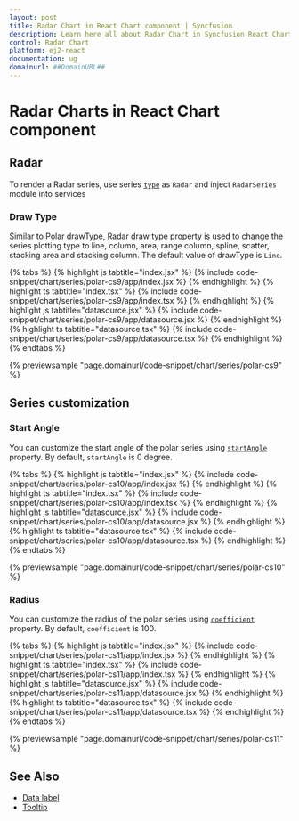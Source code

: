 ```yaml
---
layout: post
title: Radar Chart in React Chart component | Syncfusion
description: Learn here all about Radar Chart in Syncfusion React Chart component of Syncfusion Essential JS 2 and more.
control: Radar Chart 
platform: ej2-react
documentation: ug
domainurl: ##DomainURL##
---
```


# Radar Charts in React Chart component

## Radar

To render a Radar series, use series [`type`](https://ej2.syncfusion.com/react/documentation/api/chart/series/#type) as `Radar` and inject `RadarSeries` module into services

### Draw Type

Similar to Polar drawType, Radar draw type property is used to change the series plotting type to line, column, area, range column, spline, scatter, stacking area and stacking column. The default value of drawType is `Line`.

{% tabs %}
{% highlight js tabtitle="index.jsx" %}
{% include code-snippet/chart/series/polar-cs9/app/index.jsx %}
{% endhighlight %}
{% highlight ts tabtitle="index.tsx" %}
{% include code-snippet/chart/series/polar-cs9/app/index.tsx %}
{% endhighlight %}
{% highlight js tabtitle="datasource.jsx" %}
{% include code-snippet/chart/series/polar-cs9/app/datasource.jsx %}
{% endhighlight %}
{% highlight ts tabtitle="datasource.tsx" %}
{% include code-snippet/chart/series/polar-cs9/app/datasource.tsx %}
{% endhighlight %}
{% endtabs %}

{% previewsample "page.domainurl/code-snippet/chart/series/polar-cs9" %}

## Series customization

### Start Angle

You can customize the start angle of the polar series using [`startAngle`](https://ej2.syncfusion.com/react/documentation/api/chart/axis/#startangle) property. By default, `startAngle` is 0 degree.

{% tabs %}
{% highlight js tabtitle="index.jsx" %}
{% include code-snippet/chart/series/polar-cs10/app/index.jsx %}
{% endhighlight %}
{% highlight ts tabtitle="index.tsx" %}
{% include code-snippet/chart/series/polar-cs10/app/index.tsx %}
{% endhighlight %}
{% highlight js tabtitle="datasource.jsx" %}
{% include code-snippet/chart/series/polar-cs10/app/datasource.jsx %}
{% endhighlight %}
{% highlight ts tabtitle="datasource.tsx" %}
{% include code-snippet/chart/series/polar-cs10/app/datasource.tsx %}
{% endhighlight %}
{% endtabs %}

{% previewsample "page.domainurl/code-snippet/chart/series/polar-cs10" %}

### Radius

You can customize the radius of the polar series using [`coefficient`](https://ej2.syncfusion.com/react/documentation/api/chart/axis/#coefficient) property. By default, `coefficient` is 100.

{% tabs %}
{% highlight js tabtitle="index.jsx" %}
{% include code-snippet/chart/series/polar-cs11/app/index.jsx %}
{% endhighlight %}
{% highlight ts tabtitle="index.tsx" %}
{% include code-snippet/chart/series/polar-cs11/app/index.tsx %}
{% endhighlight %}
{% highlight js tabtitle="datasource.jsx" %}
{% include code-snippet/chart/series/polar-cs11/app/datasource.jsx %}
{% endhighlight %}
{% highlight ts tabtitle="datasource.tsx" %}
{% include code-snippet/chart/series/polar-cs11/app/datasource.tsx %}
{% endhighlight %}
{% endtabs %}

{% previewsample "page.domainurl/code-snippet/chart/series/polar-cs11" %}

## See Also

* [Data label](./data-labels/)
* [Tooltip](./tool-tip/)